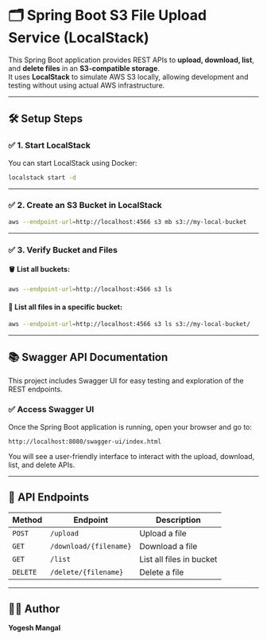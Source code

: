 # 🗂️ Spring Boot S3 File Upload Service (LocalStack)

This Spring Boot application provides REST APIs to **upload, download, list**, and **delete files** in an **S3-compatible storage**.  
It uses **LocalStack** to simulate AWS S3 locally, allowing development and testing without using actual AWS infrastructure.

---

## 🛠️ Setup Steps

### ✅ 1. Start LocalStack

You can start LocalStack using Docker:

```bash
localstack start -d
```

---

### ✅ 2. Create an S3 Bucket in LocalStack

```bash
aws --endpoint-url=http://localhost:4566 s3 mb s3://my-local-bucket
```

---

### ✅ 3. Verify Bucket and Files

#### 🪣 List all buckets:

```bash
aws --endpoint-url=http://localhost:4566 s3 ls
```

#### 📄 List all files in a specific bucket:

```bash
aws --endpoint-url=http://localhost:4566 s3 ls s3://my-local-bucket/
```

---

## 📚 Swagger API Documentation

This project includes Swagger UI for easy testing and exploration of the REST endpoints.

### ✅ Access Swagger UI

Once the Spring Boot application is running, open your browser and go to:

```
http://localhost:8080/swagger-ui/index.html
```

You will see a user-friendly interface to interact with the upload, download, list, and delete APIs.

---

## 🧪 API Endpoints

| Method | Endpoint                | Description              |
|--------|-------------------------|--------------------------|
| `POST` | `/upload`               | Upload a file            |
| `GET`  | `/download/{filename}`  | Download a file          |
| `GET`  | `/list`                 | List all files in bucket |
| `DELETE` | `/delete/{filename}` | Delete a file            |

---

## 🧑‍💻 Author
**Yogesh Mangal**